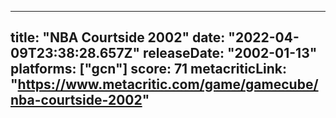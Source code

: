 
---
title: "NBA Courtside 2002"
date: "2022-04-09T23:38:28.657Z"
releaseDate: "2002-01-13"
platforms: ["gcn"]
score: 71
metacriticLink: "https://www.metacritic.com/game/gamecube/nba-courtside-2002"
---

